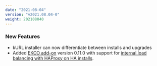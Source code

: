 ```yaml
---
date: "2021-08-04"
version: "v2021.08.04-0"
weight: 202108040
---
```


### <span class="label label-green">New Features</span>
- kURL installer can now differentiate between installs and upgrades
- Added [EKCO add-on](/docs/add-ons/ekco) version 0.11.0 with support for [internal load balancing with HAProxy on HA installs](/docs/install-with-kurl/#highly-available-k8s-ha).

